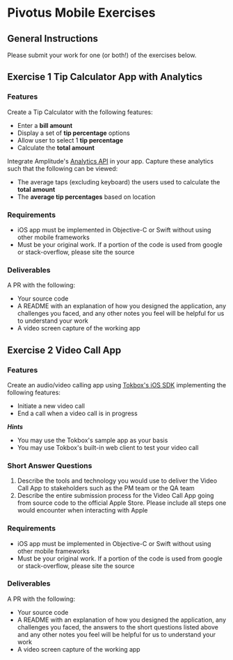 # Pivotus Mobile Exercises

## General Instructions
Please submit your work for one (or both!) of the exercises below.

## Exercise 1 Tip Calculator App with Analytics

### Features

Create a Tip Calculator with the following features:
- Enter a **bill amount**
- Display a set of **tip percentage** options
- Allow user to select 1 **tip percentage**
- Calculate the **total amount**

Integrate Amplitude's [Analytics API](https://amplitude.com/) in your app. Capture these analytics such that the following can be viewed:
- The average taps (excluding keyboard) the users used to calculate the **total amount**
- The **average tip percentages** based on location

### Requirements
- iOS app must be implemented in Objective-C or Swift without using other mobile frameworks
- Must be your original work. If a portion of the code is used from google or stack-overflow, please site the source

### Deliverables

A PR with the following:
- Your source code
- A README with an explanation of how you designed the application, any challenges you faced, and any other notes you feel will be helpful for us to understand your work 
- A video screen capture of the working app

## Exercise 2 Video Call App

### Features

Create an audio/video calling app using [Tokbox's iOS SDK](https://tokbox.com/developer/sdks/ios/) implementing the following features:
- Initiate a new video call
- End a call when a video call is in progress

***Hints***

- You may use the Tokbox's sample app as your basis
- You may use Tokbox's built-in web client to test your video call

### Short Answer Questions

1. Describe the tools and technology you would use to deliver the Video Call App to stakeholders such as the PM team or the QA team
2. Describe the entire submission process for the Video Call App going from source code to the official Apple Store. Please include all steps one would encounter when interacting with Apple

### Requirements

- iOS app must be implemented in Objective-C or Swift without using other mobile frameworks
- Must be your original work. If a portion of the code is used from google or stack-overflow, please site the source

### Deliverables

A PR with the following:
- Your source code
- A README with an explanation of how you designed the application, any challenges you faced, the answers to the short questions listed above and any other notes you feel will be helpful for us to understand your work
- A video screen capture of the working app

